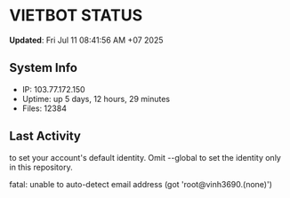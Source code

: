 # VIETBOT STATUS
**Updated**: Fri Jul 11 08:41:56 AM +07 2025

## System Info
- IP: 103.77.172.150
- Uptime: up 5 days, 12 hours, 29 minutes
- Files: 12384

## Last Activity

to set your account's default identity.
Omit --global to set the identity only in this repository.

fatal: unable to auto-detect email address (got 'root@vinh3690.(none)')
